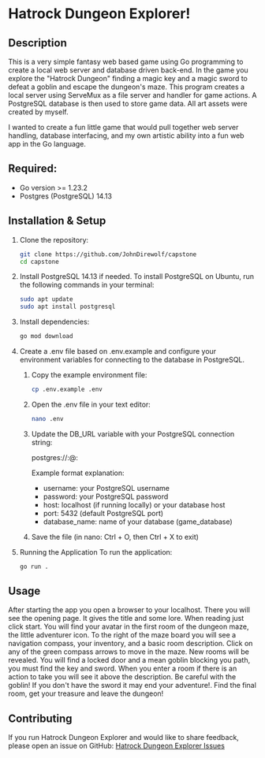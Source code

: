 # Hatrock Dungeon Explorer!

## Description
This is a very simple fantasy web based game using Go programming to create a local web server and database driven back-end. 
In the game you explore the "Hatrock Dungeon" finding a magic key and a magic sword to defeat a goblin and escape the dungeon's maze. 
This program creates a local server using ServeMux as a file server and handler for game actions.
A PostgreSQL database is then used to store game data.
All art assets were created by myself.

I wanted to create a fun little game that would pull together web server handling, database interfacing, and my own artistic ability into a fun web app in the Go language.

## Required:
* Go version >= 1.23.2
* Postgres (PostgreSQL) 14.13

## Installation & Setup

1. Clone the repository:
   ```bash
   git clone https://github.com/JohnDirewolf/capstone
   cd capstone
   ```

2. Install PostgreSQL 14.13 if needed.
   To install PostgreSQL on Ubuntu, run the following commands in your terminal:
    ```bash
    sudo apt update
    sudo apt install postgresql
    ```

3. Install dependencies:
   ```bash
   go mod download
   ```

4. Create a .env file based on .env.example and configure your environment variables for connecting to the database in PostgreSQL.
   1. Copy the example environment file:
      ```bash
      cp .env.example .env
      ```

   2. Open the .env file in your text editor:
      ```bash
      nano .env
      ```

   3. Update the DB_URL variable with your PostgreSQL connection string:

      postgres://<username>:<password>@<host>:<port>

      Example format explanation:
      - username: your PostgreSQL username
      - password: your PostgreSQL password
      - host: localhost (if running locally) or your database host
      - port: 5432 (default PostgreSQL port)
      - database_name: name of your database (game_database)

   4. Save the file (in nano: Ctrl + O, then Ctrl + X to exit)

5. Running the Application
   To run the application:
      ```bash
      go run .
      ```

## Usage

After starting the app you open a browser to your localhost. There you will see the opening page. It gives the title and some lore. When reading just click start.
You will find your avatar in the first room of the dungeon maze, the little adventurer icon.
To the right of the maze board you will see a navigation compass, your inventory, and a basic room description.
Click on any of the green compass arrows to move in the maze. New rooms will be revealed.
You will find a locked door and a mean goblin blocking you path, you must find the key and sword.
When you enter a room if there is an action to take you will see it above the description.
Be careful with the goblin! If you don't have the sword it may end your adventure!.
Find the final room, get your treasure and leave the dungeon!

## Contributing

If you run Hatrock Dungeon Explorer and would like to share feedback, please open an issue on GitHub: [Hatrock Dungeon Explorer Issues](https://github.com/JohnDirewolf/hatrock/issues)

